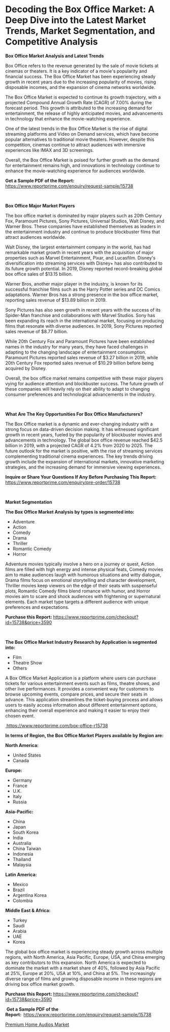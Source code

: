 <p><h1>Decoding the Box Office Market: A Deep Dive into the Latest Market Trends, Market Segmentation, and Competitive Analysis</h1></p><p><strong>Box Office Market Analysis and Latest Trends</strong></p>
<p><p>Box Office refers to the revenue generated by the sale of movie tickets at cinemas or theaters. It is a key indicator of a movie's popularity and financial success. The Box Office Market has been experiencing steady growth in recent years due to the increasing popularity of movies, rising disposable incomes, and the expansion of cinema networks worldwide.</p><p>The Box Office Market is expected to continue its growth trajectory, with a projected Compound Annual Growth Rate (CAGR) of 7.00% during the forecast period. This growth is attributed to the increasing demand for entertainment, the release of highly anticipated movies, and advancements in technology that enhance the movie-watching experience.</p><p>One of the latest trends in the Box Office Market is the rise of digital streaming platforms and Video on Demand services, which have become popular alternatives to traditional movie theaters. However, despite this competition, cinemas continue to attract audiences with immersive experiences like IMAX and 3D screenings.</p><p>Overall, the Box Office Market is poised for further growth as the demand for entertainment remains high, and innovations in technology continue to enhance the movie-watching experience for audiences worldwide.</p></p>
<p><strong>Get a Sample PDF of the Report:&nbsp;</strong> <a href="https://www.reportprime.com/enquiry/request-sample/15738">https://www.reportprime.com/enquiry/request-sample/15738</a></p>
<p>&nbsp;</p>
<p><strong>Box Office Major Market Players</strong></p>
<p><p>The box office market is dominated by major players such as 20th Century Fox, Paramount Pictures, Sony Pictures, Universal Studios, Walt Disney, and Warner Bros. These companies have established themselves as leaders in the entertainment industry and continue to produce blockbuster films that attract audiences worldwide.</p><p>Walt Disney, the largest entertainment company in the world, has had remarkable market growth in recent years with the acquisition of major properties such as Marvel Entertainment, Pixar, and Lucasfilm. Disney's diversification into streaming services with Disney+ has also contributed to its future growth potential. In 2019, Disney reported record-breaking global box office sales of $13.15 billion.</p><p>Warner Bros, another major player in the industry, is known for its successful franchise films such as the Harry Potter series and DC Comics adaptations. Warner Bros has a strong presence in the box office market, reporting sales revenue of $13.89 billion in 2019.</p><p>Sony Pictures has also seen growth in recent years with the success of its Spider-Man franchise and collaborations with Marvel Studios. Sony has been expanding its reach in the international market, focusing on producing films that resonate with diverse audiences. In 2019, Sony Pictures reported sales revenue of $8.77 billion.</p><p>While 20th Century Fox and Paramount Pictures have been established names in the industry for many years, they have faced challenges in adapting to the changing landscape of entertainment consumption. Paramount Pictures reported sales revenue of $3.27 billion in 2019, while 20th Century Fox reported sales revenue of $10.29 billion before being acquired by Disney.</p><p>Overall, the box office market remains competitive with these major players vying for audience attention and blockbuster success. The future growth of these companies will heavily rely on their ability to adapt to changing consumer preferences and technological advancements in the industry.</p></p>
<p>&nbsp;</p>
<p><strong>What Are The Key Opportunities For Box Office Manufacturers?</strong></p>
<p><p>The Box Office market is a dynamic and ever-changing industry with a strong focus on data-driven decision making. It has witnessed significant growth in recent years, fueled by the popularity of blockbuster movies and advancements in technology. The global box office revenue reached $42.5 billion in 2019, with a projected CAGR of 4.2% from 2020 to 2025. The future outlook for the market is positive, with the rise of streaming services complementing traditional cinema experiences. The key trends driving growth include the expansion of international markets, innovative marketing strategies, and the increasing demand for immersive viewing experiences.</p></p>
<p><strong>Inquire or Share Your Questions If Any Before Purchasing This Report:</strong> <a href="https://www.reportprime.com/enquiry/pre-order/15738">https://www.reportprime.com/enquiry/pre-order/15738</a></p>
<p>&nbsp;</p>
<p><strong>Market Segmentation</strong></p>
<p><strong>The Box Office Market Analysis by types is segmented into:</strong></p>
<p><ul><li>Adventure</li><li>Action</li><li>Comedy</li><li>Drama</li><li>Thriller</li><li>Romantic Comedy</li><li>Horror</li></ul></p>
<p><p>Adventure movies typically involve a hero on a journey or quest, Action films are filled with high energy and intense physical feats, Comedy movies aim to make audiences laugh with humorous situations and witty dialogue, Drama films focus on emotional storytelling and character development, Thriller movies keep viewers on the edge of their seats with suspenseful plots, Romantic Comedy films blend romance with humor, and Horror movies aim to scare and shock audiences with frightening or supernatural elements. Each market type targets a different audience with unique preferences and expectations.</p></p>
<p><strong>Purchase this Report:&nbsp;</strong><a href="https://www.reportprime.com/checkout?id=15738&price=3590">https://www.reportprime.com/checkout?id=15738&price=3590</a></p>
<p>&nbsp;</p>
<p><strong>The Box Office Market Industry Research by Application is segmented into:</strong></p>
<p><ul><li>Film</li><li>Theatre Show</li><li>Others</li></ul></p>
<p><p>A Box Office Market Application is a platform where users can purchase tickets for various entertainment events such as films, theatre shows, and other live performances. It provides a convenient way for customers to browse upcoming events, compare prices, and secure their seats in advance. This application streamlines the ticket-buying process and allows users to easily access information about different entertainment options, enhancing their overall experience and making it easier to enjoy their chosen event.</p></p>
<p><a href="https://www.reportprime.com/box-office-r15738">&nbsp;https://www.reportprime.com/box-office-r15738</a></p>
<p><strong>In terms of Region, the Box Office Market Players available by Region are:</strong></p>
<p>
    <p> <strong> North America: </strong>
        <ul>
            <li>United States</li>
            <li>Canada</li>
        </ul>
        </p> 
    <p> <strong> Europe: </strong>
        <ul>
            <li>Germany</li>
            <li>France</li>
            <li>U.K.</li>
            <li>Italy</li>
            <li>Russia</li>
        </ul>
        </p> 
    <p> <strong> Asia-Pacific: </strong>
        <ul>
            <li>China</li>
            <li>Japan</li>
            <li>South Korea</li>
            <li>India</li>
            <li>Australia</li>
            <li>China Taiwan</li>
            <li>Indonesia</li>
            <li>Thailand</li>
            <li>Malaysia</li>
        </ul>
        </p> 
    <p> <strong> Latin America: </strong>
        <ul>
            <li>Mexico</li>
            <li>Brazil</li>
            <li>Argentina Korea</li>
            <li>Colombia</li>
        </ul>
        </p> 
    <p> <strong> Middle East & Africa: </strong>
        <ul>
            <li>Turkey</li>
            <li>Saudi</li>
            <li>Arabia</li>
            <li>UAE</li>
            <li>Korea</li>
        </ul>
    </p>
    </p>
<p><p>The global box office market is experiencing steady growth across multiple regions, with North America, Asia Pacific, Europe, USA, and China emerging as key contributors to this expansion. North America is expected to dominate the market with a market share of 40%, followed by Asia Pacific at 25%, Europe at 20%, USA at 10%, and China at 5%. The increasingly diverse range of films and growing disposable income in these regions are driving box office market growth.</p></p>
<p><strong>Purchase this Report: </strong><a href="https://www.reportprime.com/checkout?id=15738&price=3590">https://www.reportprime.com/checkout?id=15738&price=3590</a></p>
<p>&nbsp;<strong>Get a Sample PDF of the Report:&nbsp;&nbsp;</strong><a href="https://www.reportprime.com/enquiry/request-sample/15738">https://www.reportprime.com/enquiry/request-sample/15738</a></p>
<p><strong></strong></p>
<p><p><a href="https://sudsy-motorcycle-bbc.notion.site/Premium-Home-Audios-Market-Size-Reveals-the-Best-Marketing-Channels-In-Global-Industry-9ce761c530f342d89b01d147297bf04a">Premium Home Audios Market</a></p></p>